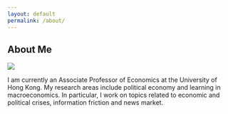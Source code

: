 ```yaml
---
layout: default
permalink: /about/
---
```


## About Me

<img class="profile-picture" src="/image/hengchen.jpg">

I am currently an Associate Professor of Economics at the University of Hong Kong. My research areas include political economy and learning in macroeconomics. In particular, I work on topics related to economic and political crises, information friction and news market. 

